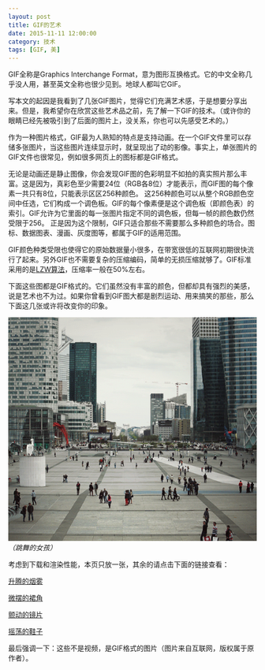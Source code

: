 ```yaml
---
layout: post
title: GIF的艺术
date: 2015-11-11 12:00:00
category: 技术
tags: [GIF, 美]
---
```


GIF全称是Graphics Interchange Format，意为图形互换格式。它的中文全称几乎没人用，甚至英文全称也很少见到。地球人都叫它GIF。

<!--more-->

写本文的起因是我看到了几张GIF图片，觉得它们充满艺术感，于是想要分享出来。但是，我希望你在欣赏这些艺术品之前，先了解一下GIF的技术。（或许你的眼睛已经先被吸引到了后面的图片上，没关系，你也可以先感受艺术的。）

作为一种图片格式，GIF最为人熟知的特点是支持动画。在一个GIF文件里可以存储多张图片，当这些图片连续显示时，就呈现出了动的影像。事实上，单张图片的GIF文件也很常见，例如很多网页上的图标都是GIF格式。

无论是动画还是静止图像，你会发现GIF图的色彩明显不如拍的真实照片那么丰富。这是因为，真彩色至少需要24位（RGB各8位）才能表示，而GIF图的每个像素一共只有8位，只能表示区区256种颜色。
这256种颜色可以从整个RGB颜色空间中任选，它们构成一个调色板。GIF的每个像素便是这个调色板（即颜色表）的索引。GIF允许为它里面的每一张图片指定不同的调色板，但每一帧的颜色数仍然受限于256。
正是因为这个限制，GIF只适合那些不需要那么多种颜色的场合。图标、数据图表、漫画、灰度图等，都属于GIF的适用范围。

GIF颜色种类受限也使得它的原始数据量小很多，在带宽很低的互联网初期很快流行了起来。另外GIF也不需要复杂的压缩编码，简单的无损压缩就够了。GIF标准采用的是[LZW算法](http://baike.baidu.com/view/401141.htm)，压缩率一般在50%左右。

下面这些图都是GIF格式的。它们虽然没有丰富的颜色，但都却具有强烈的美感，说是艺术也不为过。如果你曾看到GIF图大都是剧烈运动、用来搞笑的那些，那么下面这几张或许将改变你的印象。

![](/images/2015-11-11-girl.gif)  
_（跳舞的女孩）_

考虑到下载和渲染性能，本页只放一张，其余的请点击下面的链接查看：

[升腾的烟雾](/images/2015-11-11-smoke.gif)

[微摆的裙角](/images/2015-11-11-dress.gif)

[颤动的镜片](/images/2015-11-11-mirror.gif)

[摇荡的鞋子](/images/2015-11-11-shoes.gif)

最后强调一下：这些不是视频，是GIF格式的图片（图片来自互联网，版权属于原作者）。
